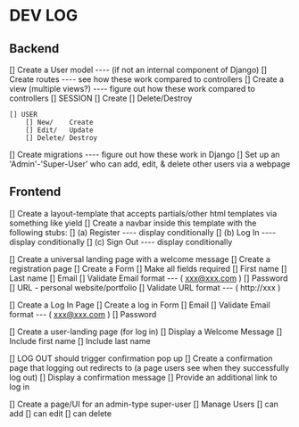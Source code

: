 # DEV LOG

## Backend

[] Create a User model                 ---- (if not an internal component of Django)
[] Create routes                       ---- see how these work compared to controllers
[] Create a view (multiple views?)     ---- figure out how these work compared to controllers
    []  SESSION
        [] Create
        [] Delete/Destroy

    [] USER
        [] New/    Create
        [] Edit/   Update
        [] Delete/ Destroy

[] Create migrations                   ---- figure out how these work in Django
[] Set up an 'Admin'-'Super-User' who can add, edit, & delete other users via a webpage



## Frontend

[] Create a layout-template that accepts partials/other html templates via something like yield
[] Create a navbar inside this template with the following stubs:
        [] (a) Register        ---- display conditionally
        [] (b) Log In          ---- display conditionally
        [] (c) Sign Out        ---- display conditionally

[] Create a universal landing page with a welcome message
[] Create a registration page
        [] Create a Form
        [] Make all fields required
            [] First name
            [] Last name
            [] Email
                [] Validate Email format --- ( xxx@xxx.com )
            [] Password
            [] URL - personal website/portfolio
                [] Validate URL format   --- ( http://xxx )

[] Create a Log In Page
        [] Create a log in Form
            [] Email
                [] Validate Email format --- ( xxx@xxx.com )
            [] Password


[] Create a user-landing page (for log in)
        [] Display a Welcome Message
            [] Include first name
            [] Include last name

[] LOG OUT should trigger confirmation pop up
[] Create a confirmation page that logging out redirects to (a page users see when they successfully log out)
        [] Display a confirmation message
        [] Provide an additional link to log in

[] Create a page/UI for an admin-type super-user
    [] Manage Users
        [] can add
        [] can edit
        [] can delete